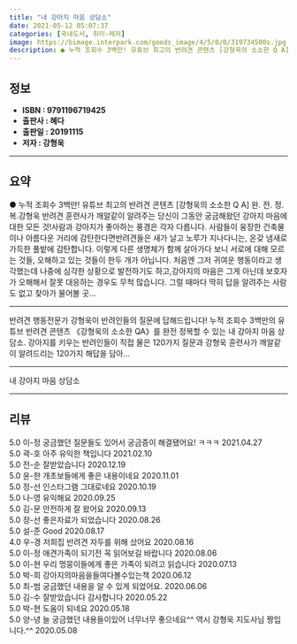 ```yaml
---
title: "내 강아지 마음 상담소"
date: 2021-05-12 05:07:37
categories: [국내도서, 취미-레저]
image: https://bimage.interpark.com/goods_image/4/5/0/0/319734500s.jpg
description: ● 누적 조회수 3백만! 유튜브 최고의 반려견 콘텐츠 [강형욱의 소소한 Q A] 완. 전. 정. 복.강형욱 반려견 훈련사가 깨알같이 알려주는 당신이 그동안 궁금해왔던 강아지 마음에 대한 모든 것!사람과 강아지가 좋아하는 풍경은 각자 다릅니다. 사람들이 웅장한 건축물이나 아름다운 거리
---
```


## **정보**

- **ISBN : 9791196719425**
- **출판사 : 혜다**
- **출판일 : 20191115**
- **저자 : 강형욱**

------



## **요약**

●  누적 조회수 3백만! 유튜브 최고의 반려견 콘텐츠 [강형욱의 소소한 Q  A] 완. 전. 정. 복.강형욱 반려견 훈련사가 깨알같이 알려주는 당신이 그동안 궁금해왔던 강아지 마음에 대한 모든 것!사람과 강아지가 좋아하는 풍경은 각자 다릅니다. 사람들이 웅장한 건축물이나 아름다운 거리에 감탄한다면반려견들은 새가 날고 노루가 지나다니는, 온갖 냄새로 가득한 풀밭에 감탄합니다. 이렇게 다른 생명체가 함께 살아가다 보니 서로에 대해 모르는 것들, 오해하고 있는 것들이 한두 개가 아닙니다.  처음엔 그저 귀여운 행동이라고 생각했는데 나중에 심각한 상황으로 발전하기도 하고,강아지의 마음은 그게 아닌데 보호자가 오해해서 잘못 대응하는 경우도 무척 많습니다.  그럴 때마다 딱히 답을 알려주는 사람도 없고 찾아가 물어볼 곳...

------

반려견 행동전문가 강형욱이 반려인들의 질문에 답해드립니다!
누적 조회수 3백만의 유튜브 반려견 콘텐츠 《강형욱의 소소한 QA》를 완전 정복할 수 있는 내 강아지 마음 상담소. 강아지를 키우는 반려인들이 직접 물은 120가지 질문과 강형욱 훈련사가 깨알같이 알려드리는 120가지 해답을 담아... 

------


내 강아지 마음 상담소 

------


## **리뷰** 

5.0 이-정 궁금했던 질문들도 있어서 궁금증이 해결됐어요! ㅋㅋㅋ 2021.04.27 <br/>5.0 곽-호 아주 유익한 책입니다 2021.02.10 <br/>5.0 전-순 잘받았습니다 2020.12.19 <br/>5.0 윤-한 개초보들에게 좋은 내용이네요 2020.11.01 <br/>5.0 정-선 인스타그램 그대로네요 2020.10.19 <br/>5.0 나-영 유익해요 2020.09.25 <br/>5.0 김-문 안전하게 잘 왔어요 2020.09.13 <br/>5.0 장-선 좋은자료가 되었습니다 2020.08.26 <br/>5.0 설-준 Good 2020.08.17 <br/>4.0 우-경 저희집 반려견  자두를  위해 샀어요 2020.08.16 <br/>5.0 이-정 애견가족이 되기전 꼭 읽어보길 바랍니다 2020.08.06 <br/>5.0 이-현 우리 멍뭉이들에게 좋은 가족이 되려고 읽습니다 2020.07.13 <br/>5.0 박-희 강아지의마음을들여다볼수있는책 2020.06.12 <br/>5.0 최-범 궁금했던 내용을 알 수 있게 되었어요. 2020.06.06 <br/>5.0 김-수 잘받았습니다 감사합니다  2020.05.22 <br/>5.0 박-현 도움이 되네요 2020.05.18 <br/>5.0 양-녕 늘 궁금했던 내용들이있어 너무너무 좋으네요^^
역시 강형욱 지도사님 짱입니다.^^ 2020.05.08 <br/>